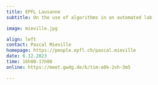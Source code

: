 ```yaml
---
title: EPFL Lausanne
subtitle: On the use of algorithms in an automated lab

image: mieville.jpg

align: left
contact: Pascal Mieville
homepage: https://people.epfl.ch/pascal.mieville
date: 6.12.2023
time: 16h00-17h00
online: https://meet.gwdg.de/b/tim-a0k-2vh-3m5

---
```

